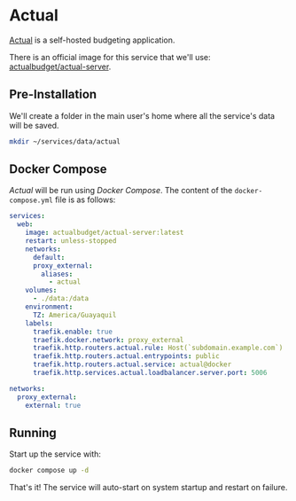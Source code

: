 # Actual

[Actual](https://actualbudget.org/) is a self-hosted budgeting application.

There is an official image for this service that we'll use: [actualbudget/actual-server](https://hub.docker.com/r/actualbudget/actual-server/).

## Pre-Installation

We'll create a folder in the main user's home where all the service's data will be saved.

```bash
mkdir ~/services/data/actual
```

## Docker Compose

*Actual* will be run using *Docker Compose*. The content of the `docker-compose.yml` file is as follows:

```yaml
services:
  web:
    image: actualbudget/actual-server:latest
    restart: unless-stopped
    networks:
      default:
      proxy_external:
        aliases:
          - actual
    volumes:
      - ./data:/data
    environment:
      TZ: America/Guayaquil
    labels:
      traefik.enable: true
      traefik.docker.network: proxy_external
      traefik.http.routers.actual.rule: Host(`subdomain.example.com`)
      traefik.http.routers.actual.entrypoints: public
      traefik.http.routers.actual.service: actual@docker
      traefik.http.services.actual.loadbalancer.server.port: 5006

networks:
  proxy_external:
    external: true
```

## Running

Start up the service with:

```bash
docker compose up -d
```

That's it! The service will auto-start on system startup and restart on failure.

